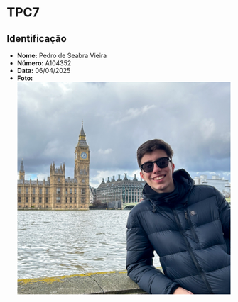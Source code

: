 # TPC7

## Identificação
- **Nome:** Pedro de Seabra Vieira  
- **Número:** A104352  
- **Data:** 06/04/2025  
- **Foto:**  
  ![Foto](../assets/img/FotoPerfil.png)
